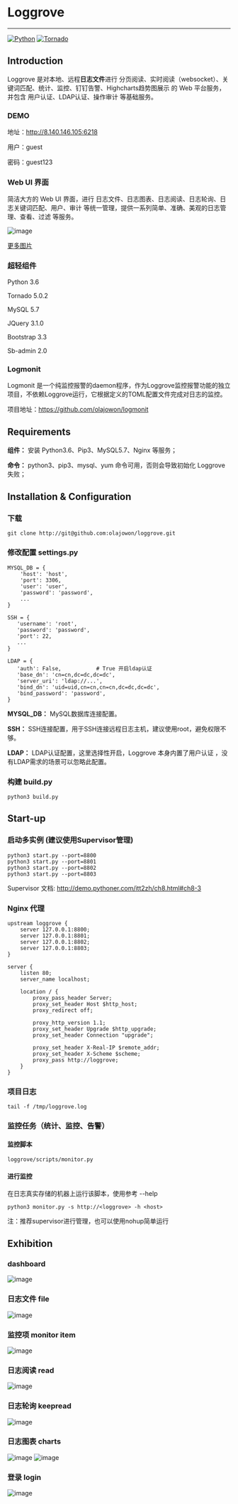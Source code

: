 # Loggrove
***

[![Python](https://img.shields.io/badge/python-3.6-brightgreen.svg?style=flat)](https://www.python.org/)
[![Tornado](https://img.shields.io/badge/tornado-5.0.2-brightgreen.svg)](http://www.tornadoweb.org/)

## Introduction
Loggrove 是对本地、远程**日志文件**进行 分页阅读、实时阅读（websocket）、关键词匹配、统计、监控、钉钉告警、Highcharts趋势图展示 的 Web 平台服务，并包含 用户认证、LDAP认证、操作审计 等基础服务。

### DEMO
地址：<http://8.140.146.105:6218>

用户：guest 

密码：guest123

### Web UI 界面
简洁大方的 Web UI 界面，进行 日志文件、日志图表、日志阅读、日志轮询、日志关键词匹配、用户、审计 等统一管理，提供一系列简单、准确、美观的日志管理、查看、过滤 等服务。

![image](https://github.com/olajowon/exhibitions/blob/master/loggrove/dashboard2019.png?raw=true)

[更多图片](#Exhibition)

### 超轻组件
Python 3.6 

Tornado 5.0.2

MySQL 5.7

JQuery 3.1.0

Bootstrap 3.3

Sb-admin 2.0

### Logmonit
Logmonit 是一个纯监控报警的daemon程序，作为Loggrove监控报警功能的独立项目，不依赖Loggrove运行，它根据定义的TOML配置文件完成对日志的监控。

项目地址：<https://github.com/olajowon/logmonit>

## Requirements
**组件：** 安装 Python3.6、Pip3、MySQL5.7、Nginx 等服务；

**命令：** python3、pip3、mysql、yum 命令可用，否则会导致初始化 Loggrove 失败；

## Installation & Configuration
### 下载
	git clone http://git@github.com:olajowon/loggrove.git

### 修改配置 settings.py
	MYSQL_DB = {
	    'host': 'host',
	    'port': 3306,
	    'user': 'user',
	    'password': 'password',
	    ...
	}
	
	SSH = {
       'username': 'root',                  
       'password': 'password', 
       'port': 22,                         
       ...
	}
	
	LDAP = {
       'auth': False,           # True 开启ldap认证
       'base_dn': 'cn=cn,dc=dc,dc=dc',     
       'server_uri': 'ldap://...',
       'bind_dn': 'uid=uid,cn=cn,cn=cn,dc=dc,dc=dc',    
       'bind_password': 'password',
	}
**MYSQL_DB：** MySQL数据库连接配置。	

**SSH：** SSH连接配置，用于SSH连接远程日志主机，建议使用root，避免权限不够。

**LDAP：** LDAP认证配置，这里选择性开启，Loggrove 本身内置了用户认证 ，没有LDAP需求的场景可以忽略此配置。

### 构建 build.py
	python3 build.py

## Start-up
### 启动多实例 (建议使用Supervisor管理)
	python3 start.py --port=8800
	python3 start.py --port=8801
	python3 start.py --port=8802
	python3 start.py --port=8803
Supervisor 文档: <http://demo.pythoner.com/itt2zh/ch8.html#ch8-3>

### Nginx 代理
	upstream loggrove {
	    server 127.0.0.1:8800;
	    server 127.0.0.1:8801;
	    server 127.0.0.1:8802;
	    server 127.0.0.1:8803;
	}

	server {
	    listen 80;
	    server_name localhost;

	    location / {
	        proxy_pass_header Server;
	        proxy_set_header Host $http_host;
	        proxy_redirect off;

	        proxy_http_version 1.1;
	        proxy_set_header Upgrade $http_upgrade;
	        proxy_set_header Connection "upgrade";

	        proxy_set_header X-Real-IP $remote_addr;
	        proxy_set_header X-Scheme $scheme;
	        proxy_pass http://loggrove;
	    }
	}
	
### 项目日志
	tail -f /tmp/loggrove.log	

### 监控任务（统计、监控、告警）
#### 监控脚本
	loggrove/scripts/monitor.py
	
#### 进行监控
在日志真实存储的机器上运行该脚本，使用参考 --help

	python3 monitor.py -s http://<loggrove> -h <host>

注：推荐supervisor进行管理，也可以使用nohup简单运行
	

<a name="Exhibition"></a>
## Exhibition

### dashboard
![image](https://github.com/olajowon/exhibitions/blob/master/loggrove/dashboard2019.png?raw=true)	

### 日志文件 file
![image](https://github.com/olajowon/exhibitions/blob/master/loggrove/logfile2019.png?raw=true)	

### 监控项 monitor item
![image](https://github.com/olajowon/exhibitions/blob/master/loggrove/monitor_item2019.png?raw=true)
	
### 日志阅读 read
![image](https://github.com/olajowon/exhibitions/blob/master/loggrove/read2019.png?raw=true)

### 日志轮询 keepread
![image](https://github.com/olajowon/exhibitions/blob/master/loggrove/keepread2019.png?raw=true)

### 日志图表 charts
![image](https://github.com/olajowon/exhibitions/blob/master/loggrove/chart2019.png?raw=true)
![image](https://github.com/olajowon/exhibitions/blob/master/loggrove/chart_content2019.png?raw=true)

### 登录 login
![image](https://github.com/olajowon/exhibitions/blob/master/loggrove/login.png?raw=true)












